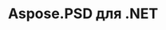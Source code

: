 ---
title: Aspose.PSD для .NET
type: docs
weight: 10
url: /ru/net/
keywords: "Aspose.PSD for .NET, Aspose PSD, Aspose API Reference."
description: Aspose.PSD для .NET — это продукт, позволяющий обширно манипулировать форматами файлов PSD. Продукт не требует установки Adobe Photoshop.
is_root: true
---